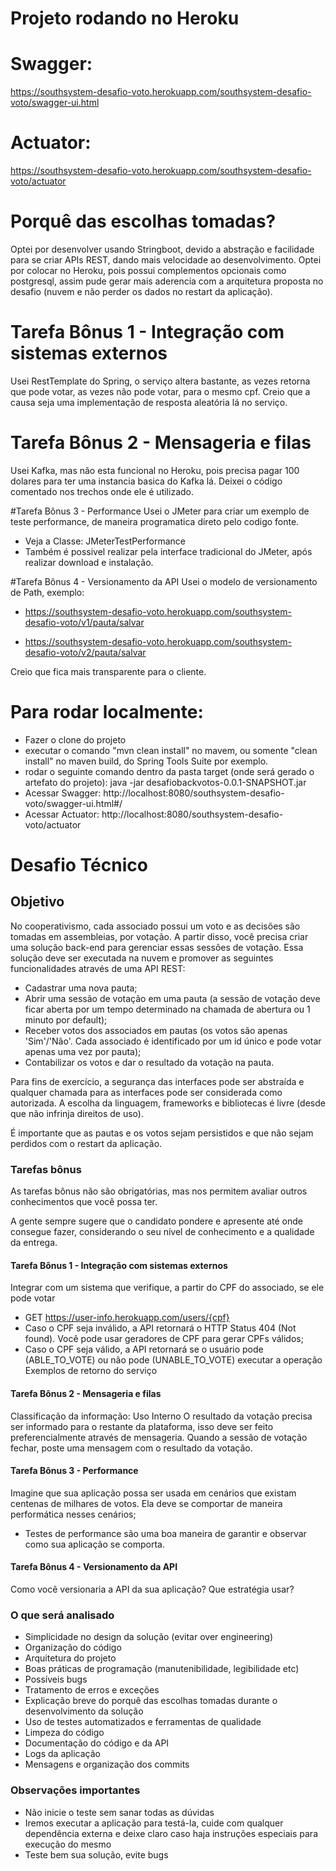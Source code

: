 # Projeto rodando no Heroku

# Swagger:
https://southsystem-desafio-voto.herokuapp.com/southsystem-desafio-voto/swagger-ui.html

# Actuator:
https://southsystem-desafio-voto.herokuapp.com/southsystem-desafio-voto/actuator

# Porquê das escolhas tomadas?
Optei por desenvolver usando Stringboot, devido a abstração e facilidade para se criar APIs REST,
dando mais velocidade ao desenvolvimento.
Optei por colocar no Heroku, pois possui complementos opcionais como postgresql, assim pude gerar 
mais aderencia com a arquitetura proposta no desafio (nuvem e não perder os dados no restart da aplicação).

# Tarefa Bônus 1 - Integração com sistemas externos
Usei RestTemplate do Spring, o serviço altera bastante, as vezes retorna que pode votar, as vezes não pode votar, para o mesmo cpf.
Creio que a causa seja uma implementação de resposta aleatória lá no serviço.

# Tarefa Bônus 2 - Mensageria e filas
Usei Kafka, mas não esta funcional no Heroku, pois precisa pagar 100 dolares para ter uma instancia basica do Kafka lá.
Deixei o código comentado nos trechos onde ele é utilizado.

#Tarefa Bônus 3 - Performance
Usei o JMeter para criar um exemplo de teste performance, de maneira programatica direto pelo codigo fonte.
* Veja a Classe: JMeterTestPerformance
* Também é possivel realizar pela interface tradicional do JMeter, após realizar download e instalação.

#Tarefa Bônus 4 - Versionamento da API
Usei o modelo de versionamento de Path, exemplo:

* https://southsystem-desafio-voto.herokuapp.com/southsystem-desafio-voto/v1/pauta/salvar

* https://southsystem-desafio-voto.herokuapp.com/southsystem-desafio-voto/v2/pauta/salvar

Creio que fica mais transparente para o cliente.

# Para rodar localmente:
* Fazer o clone do projeto
* executar o comando "mvn clean install" no mavem, ou somente "clean install" no maven build, do Spring Tools Suite por exemplo.
* rodar o seguinte comando dentro da pasta target (onde será gerado o artefato do projeto): java -jar desafiobackvotos-0.0.1-SNAPSHOT.jar
* Acessar Swagger: http://localhost:8080/southsystem-desafio-voto/swagger-ui.html#/
* Acessar Actuator: http://localhost:8080/southsystem-desafio-voto/actuator


# Desafio Técnico
## Objetivo
No cooperativismo, cada associado possui um voto e as decisões são tomadas em assembleias, por votação. A partir disso, você precisa criar uma solução back-end para gerenciar essas sessões de votação. Essa solução deve ser executada na nuvem e promover as seguintes funcionalidades através de uma API REST:
- Cadastrar uma nova pauta;
- Abrir uma sessão de votação em uma pauta (a sessão de votação deve ficar aberta por um tempo determinado na chamada de abertura ou 1 minuto por default);
- Receber votos dos associados em pautas (os votos são apenas 'Sim'/'Não'. Cada associado é identificado por um id único e pode votar apenas uma vez por pauta);
- Contabilizar os votos e dar o resultado da votação na pauta.

Para fins de exercício, a segurança das interfaces pode ser abstraída e qualquer chamada para as interfaces pode ser considerada como autorizada. A escolha da linguagem, frameworks e bibliotecas é livre (desde que não infrinja direitos de uso).

É importante que as pautas e os votos sejam persistidos e que não sejam perdidos com o restart da aplicação.

### Tarefas bônus
As tarefas bônus não são obrigatórias, mas nos permitem avaliar outros conhecimentos que você possa ter.

A gente sempre sugere que o candidato pondere e apresente até onde consegue fazer, considerando o seu
nível de conhecimento e a qualidade da entrega.
#### Tarefa Bônus 1 - Integração com sistemas externos
Integrar com um sistema que verifique, a partir do CPF do associado, se ele pode votar
- GET https://user-info.herokuapp.com/users/{cpf}
- Caso o CPF seja inválido, a API retornará o HTTP Status 404 (Not found). Você pode usar geradores de CPF para gerar CPFs válidos;
- Caso o CPF seja válido, a API retornará se o usuário pode (ABLE_TO_VOTE) ou não pode (UNABLE_TO_VOTE) executar a operação
Exemplos de retorno do serviço

#### Tarefa Bônus 2 - Mensageria e filas
Classificação da informação: Uso Interno
O resultado da votação precisa ser informado para o restante da plataforma, isso deve ser feito preferencialmente através de mensageria. Quando a sessão de votação fechar, poste uma mensagem com o resultado da votação.

#### Tarefa Bônus 3 - Performance
Imagine que sua aplicação possa ser usada em cenários que existam centenas de milhares de votos. Ela deve se comportar de maneira performática nesses cenários;
- Testes de performance são uma boa maneira de garantir e observar como sua aplicação se comporta.

#### Tarefa Bônus 4 - Versionamento da API
Como você versionaria a API da sua aplicação? Que estratégia usar?

### O que será analisado
- Simplicidade no design da solução (evitar over engineering)
- Organização do código
- Arquitetura do projeto
- Boas práticas de programação (manutenibilidade, legibilidade etc)
- Possíveis bugs
- Tratamento de erros e exceções
- Explicação breve do porquê das escolhas tomadas durante o desenvolvimento da solução
- Uso de testes automatizados e ferramentas de qualidade
- Limpeza do código
- Documentação do código e da API
- Logs da aplicação
- Mensagens e organização dos commits

### Observações importantes
- Não inicie o teste sem sanar todas as dúvidas
- Iremos executar a aplicação para testá-la, cuide com qualquer dependência externa e deixe claro caso haja instruções especiais para execução do mesmo
- Teste bem sua solução, evite bugs
